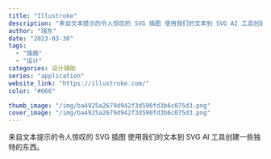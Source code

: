 ```yaml
---
title: "Illustroke"
description: "来自文本提示的令人惊叹的 SVG 插图 使用我们的文本到 SVG AI 工具创建一些独特的东西。"
author: "瑞东"
date: "2023-03-30"
tags:
  - "插画"
  - "设计"
categories: 设计辅助
series: "application"
website_link: "https://illustroke.com/"
color: "#666"

thumb_image: "/img/ba4925a2679d942f3d590fd3b6c075d3.png"
cover_image: "/img/ba4925a2679d942f3d590fd3b6c075d3.png"
---
```


来自文本提示的令人惊叹的 SVG 插图 使用我们的文本到 SVG AI 工具创建一些独特的东西。